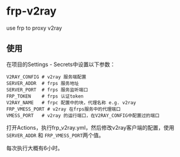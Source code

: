 # frp-v2ray
use frp to proxy v2ray

## 使用

在项目的Settings - Secrets中设置以下参数：

```
V2RAY_CONFIG # v2ray 服务端配置
SERVER_ADDR  # frps 服务地址
SERVER_PORT  # frps 服务监听端口
FRP_TOKEN    # frps 认证token
V2RAY_NAME   # frpc 配置中的块，代理名称 e.g. v2ray
FRP_VMESS_PORT # v2ray 在frps服务中的代理端口
VMESS_PORT   # v2ray 的运行端口，在V2RAY_CONFIG中配置过的端口
```

打开Actions，执行frp_v2ray.yml，然后修改v2ray客户端的配置，使用`SERVER_ADDR` 和 `FRP_VMESS_PORT`两个值。

每次执行大概有6小时。
